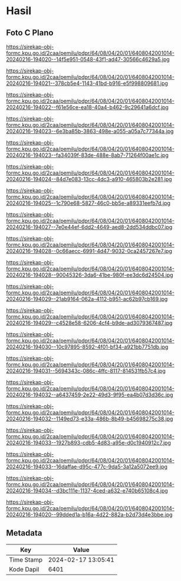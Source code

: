 # Hasil

## Foto C Plano

https://sirekap-obj-formc.kpu.go.id/2caa/pemilu/pdpr/64/08/04/20/01/6408042001014-20240216-194020--14f5e951-0548-43f1-ad47-30566c4629a5.jpg

https://sirekap-obj-formc.kpu.go.id/2caa/pemilu/pdpr/64/08/04/20/01/6408042001014-20240216-194021--378cb5e4-1143-41bd-b916-e5f998809681.jpg

https://sirekap-obj-formc.kpu.go.id/2caa/pemilu/pdpr/64/08/04/20/01/6408042001014-20240216-194022--f61e56ce-ea18-40a4-b462-9c29641a6dcf.jpg

https://sirekap-obj-formc.kpu.go.id/2caa/pemilu/pdpr/64/08/04/20/01/6408042001014-20240216-194023--6e3ba85b-3863-498e-a055-a05a7c77344a.jpg

https://sirekap-obj-formc.kpu.go.id/2caa/pemilu/pdpr/64/08/04/20/01/6408042001014-20240216-194023--fa34039f-83de-488e-8ab7-71264f00ae1c.jpg

https://sirekap-obj-formc.kpu.go.id/2caa/pemilu/pdpr/64/08/04/20/01/6408042001014-20240216-194024--84d7e083-13cc-4dc3-a910-465803b2e281.jpg

https://sirekap-obj-formc.kpu.go.id/2caa/pemilu/pdpr/64/08/04/20/01/6408042001014-20240216-194025--1c790e68-5827-46c0-bb5e-a89331eefb7d.jpg

https://sirekap-obj-formc.kpu.go.id/2caa/pemilu/pdpr/64/08/04/20/01/6408042001014-20240216-194027--7e0e44ef-6dd2-4649-aed8-2dd534ddbc07.jpg

https://sirekap-obj-formc.kpu.go.id/2caa/pemilu/pdpr/64/08/04/20/01/6408042001014-20240216-194028--0c66aecc-6991-4d47-9032-0ca2457267e7.jpg

https://sirekap-obj-formc.kpu.go.id/2caa/pemilu/pdpr/64/08/04/20/01/6408042001014-20240216-194028--90045326-3da6-41be-980f-ee3dc6d24504.jpg

https://sirekap-obj-formc.kpu.go.id/2caa/pemilu/pdpr/64/08/04/20/01/6408042001014-20240216-194029--21ab9164-062a-4112-b951-ac62b97cb169.jpg

https://sirekap-obj-formc.kpu.go.id/2caa/pemilu/pdpr/64/08/04/20/01/6408042001014-20240216-194029--c4528e58-6206-4cf4-b9de-ad3079367487.jpg

https://sirekap-obj-formc.kpu.go.id/2caa/pemilu/pdpr/64/08/04/20/01/6408042001014-20240216-194030--10c97895-8592-4f01-bf34-a921bb7751db.jpg

https://sirekap-obj-formc.kpu.go.id/2caa/pemilu/pdpr/64/08/04/20/01/6408042001014-20240216-194031--5694343c-086c-4ffc-8117-814531fb57c4.jpg

https://sirekap-obj-formc.kpu.go.id/2caa/pemilu/pdpr/64/08/04/20/01/6408042001014-20240216-194032--a6437459-2e22-49d3-9f95-ea4b07d3d36c.jpg

https://sirekap-obj-formc.kpu.go.id/2caa/pemilu/pdpr/64/08/04/20/01/6408042001014-20240216-194032--1149ed73-e33a-486b-8b49-b45698275c38.jpg

https://sirekap-obj-formc.kpu.go.id/2caa/pemilu/pdpr/64/08/04/20/01/6408042001014-20240216-194033--1927b893-cdb5-4d83-a95e-d0c1940912c7.jpg

https://sirekap-obj-formc.kpu.go.id/2caa/pemilu/pdpr/64/08/04/20/01/6408042001014-20240216-194033--16daffae-d95c-477c-9da5-3a12a5072ee9.jpg

https://sirekap-obj-formc.kpu.go.id/2caa/pemilu/pdpr/64/08/04/20/01/6408042001014-20240216-194034--d3bc111e-1137-4ced-a632-e740b65108c4.jpg

https://sirekap-obj-formc.kpu.go.id/2caa/pemilu/pdpr/64/08/04/20/01/6408042001014-20240216-194020--99dded1a-b16a-4d22-882a-b2d73d4e3bbe.jpg


## Metadata

| Key        | Value               |
| ---------- | ------------------- |
| Time Stamp | 2024-02-17 13:05:41 |
| Kode Dapil | 6401                |



